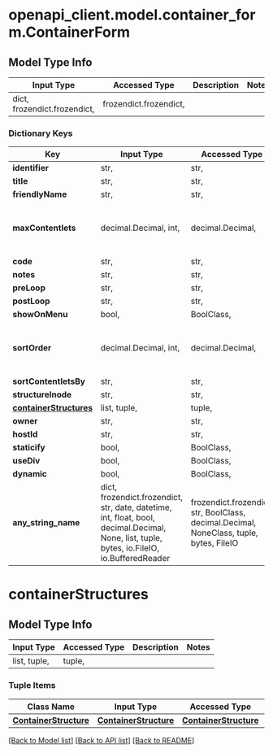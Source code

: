 # openapi_client.model.container_form.ContainerForm

## Model Type Info
Input Type | Accessed Type | Description | Notes
------------ | ------------- | ------------- | -------------
dict, frozendict.frozendict,  | frozendict.frozendict,  |  | 

### Dictionary Keys
Key | Input Type | Accessed Type | Description | Notes
------------ | ------------- | ------------- | ------------- | -------------
**identifier** | str,  | str,  |  | [optional] 
**title** | str,  | str,  |  | [optional] 
**friendlyName** | str,  | str,  |  | [optional] 
**maxContentlets** | decimal.Decimal, int,  | decimal.Decimal,  |  | [optional] value must be a 32 bit integer
**code** | str,  | str,  |  | [optional] 
**notes** | str,  | str,  |  | [optional] 
**preLoop** | str,  | str,  |  | [optional] 
**postLoop** | str,  | str,  |  | [optional] 
**showOnMenu** | bool,  | BoolClass,  |  | [optional] 
**sortOrder** | decimal.Decimal, int,  | decimal.Decimal,  |  | [optional] value must be a 32 bit integer
**sortContentletsBy** | str,  | str,  |  | [optional] 
**structureInode** | str,  | str,  |  | [optional] 
**[containerStructures](#containerStructures)** | list, tuple,  | tuple,  |  | [optional] 
**owner** | str,  | str,  |  | [optional] 
**hostId** | str,  | str,  |  | [optional] 
**staticify** | bool,  | BoolClass,  |  | [optional] 
**useDiv** | bool,  | BoolClass,  |  | [optional] 
**dynamic** | bool,  | BoolClass,  |  | [optional] 
**any_string_name** | dict, frozendict.frozendict, str, date, datetime, int, float, bool, decimal.Decimal, None, list, tuple, bytes, io.FileIO, io.BufferedReader | frozendict.frozendict, str, BoolClass, decimal.Decimal, NoneClass, tuple, bytes, FileIO | any string name can be used but the value must be the correct type | [optional]

# containerStructures

## Model Type Info
Input Type | Accessed Type | Description | Notes
------------ | ------------- | ------------- | -------------
list, tuple,  | tuple,  |  | 

### Tuple Items
Class Name | Input Type | Accessed Type | Description | Notes
------------- | ------------- | ------------- | ------------- | -------------
[**ContainerStructure**](ContainerStructure.md) | [**ContainerStructure**](ContainerStructure.md) | [**ContainerStructure**](ContainerStructure.md) |  | 

[[Back to Model list]](../../README.md#documentation-for-models) [[Back to API list]](../../README.md#documentation-for-api-endpoints) [[Back to README]](../../README.md)

